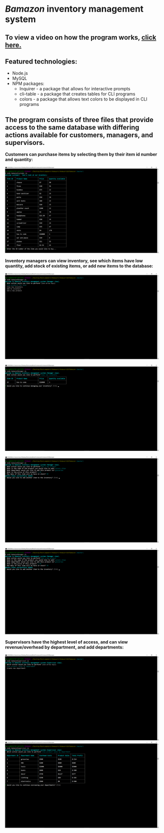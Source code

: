 # _Bamazon_ inventory management system

## To view a video on how the program works, [click here.](http://google.com)

## Featured technologies:
* Node.js
* MySQL
* NPM packages:
	* Inquirer - a package that allows for interactive prompts
	* cli-table - a package that creates tables for CLI programs
	* colors - a package that allows text colors to be displayed in CLI programs

## The program consists of three files that provide access to the same database with differing actions available for customers, managers, and supervisors.



__Customers can purchase items by selecting them by their item id number and quantity:__

![Image of customer view](https://github.com/m081779/Bamazon/blob/master/images/img1.png)



__Inventory managers can view inventory, see which items have low quantity, add stock of existing items, or add new items to the database:__

![Image of customer view](https://github.com/m081779/Bamazon/blob/master/images/img5.png)

![Image of customer view](https://github.com/m081779/Bamazon/blob/master/images/img2.png)

![Image of customer view](https://github.com/m081779/Bamazon/blob/master/images/img7.png)

![Image of customer view](https://github.com/m081779/Bamazon/blob/master/images/img7.png)



__Supervisors have the highest level of access, and can view revenue/overhead by department, and add departments:__

![Image of customer view](https://github.com/m081779/Bamazon/blob/master/images/img3.png)
![Image of customer view](https://github.com/m081779/Bamazon/blob/master/images/img4.png)